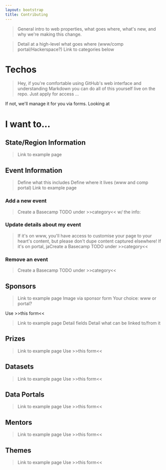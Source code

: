 ```yaml
---
layout: bootstrap
title: Contributing
---
```


> General intro to web properties, what goes where, what's new, and why we're making this change.

> Detail at a high-level what goes where (www/comp portal/Hackerspace?)
> Link to categories below

# Techos
> Hey, if you're comfortable using GitHub's web interface and understanding Markdown you can do all of this yourself live on the repo.
Just apply for access ...

If not, we'll manage it for you via forms. Looking at 

# I want to...

## State/Region Information
> Link to example page

## Event Information
> Define what this includes
> Define where it lives (www and comp portal)
> Link to example page

### Add a new event
> Create a Basecamp TODO under >>category<< w/ the info:

### Update details about my event
> If it's on www, you'll have access to customise your page to your heart's content, but please don't dupe content captured elsewhere!
> If it's on portal, jaCreate a Basecamp TODO under >>category<<

### Remove an event
> Create a Basecamp TODO under >>category<<

## Sponsors
> Link to example page
> Image via sponsor form
> Your choice: www or portal?

Use >>this form<<
> Link to example page
> Detail fields
> Detail what can be linked to/from it

## Prizes
> Link to example page
Use >>this form<<

## Datasets
> Link to example page
Use >>this form<<

## Data Portals
> Link to example page
Use >>this form<<

## Mentors
> Link to example page
Use >>this form<<

## Themes
> Link to example page
Use >>this form<<
